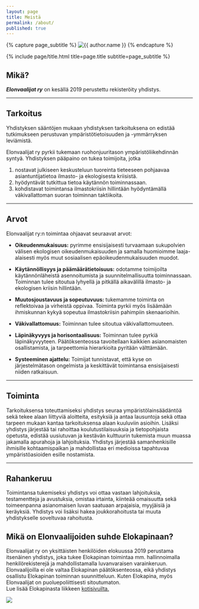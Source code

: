 ```yaml
---
layout: page
title: Meistä
permalink: /about/
published: true
---
```


<div class="page" markdown="1">

{% capture page_subtitle %}
<img
    class="me"
    alt="{{ author.name }}"
    src="{{ site.author.photo | relative_url }}"
    srcset="{{ site.author.photo2x | relative_url }} 2x"
/>
{% endcapture %}

{% include page/title.html title=page.title subtitle=page_subtitle %} 

## Mikä?
***Elonvaalijat ry*** on kesällä 2019 perustettu rekisteröity yhdistys. 

---

## Tarkoitus
Yhdistyksen sääntöjen mukaan yhdistyksen tarkoituksena on edistää tutkimukseen perustuvan ympäristötietoisuuden ja -ymmärryksen leviämistä.

Elonvaalijat ry pyrkii tukemaan ruohonjuuritason ympäristöliikehdinnän syntyä. Yhdistyksen pääpaino on tukea toimijoita, jotka 
1. nostavat julkiseen keskusteluun tuoreinta tieteeseen pohjaavaa asiantuntijatietoa ilmasto- ja ekologisesta kriisistä.
2. hyödyntävät tutkittua tietoa käytännön toiminnassaan.
3. kohdistavat toimintansa ilmastokriisin hillintään hyödyntämällä väkivallattoman suoran toiminnan taktiikoita.

---

## Arvot

Elonvaalijat ry:n toimintaa ohjaavat seuraavat arvot:

* **Oikeudenmukaisuus:** pyrimme ensisijaisesti turvaamaan sukupolvien välisen ekologisen oikeudenmukaisuuden ja samalla huomioimme laaja-alaisesti myös muut sosiaalisen epäoikeudenmukaisuuden muodot.

* **Käytännöllisyys ja päämäärätietoisuus:** odotamme toimijoilta käytännönläheistä asennoitumista ja suunnitelmallisuutta toiminnassaan. Toiminnan tulee sitoutua lyhyellä ja pitkällä aikavälillä ilmasto- ja ekologisen kriisin hillintään.

* **Muutosjoustavuus ja sopeutuvuus:** tukemamme toiminta on reflektoivaa ja virheistä oppivaa. Toiminta pyrkii myös lisäämään ihmiskunnan kykyä sopeutua ilmastokriisin pahimpiin skenaarioihin.

* **Väkivallattomuus:** Toiminnan tulee sitoutua väkivallattomuuteen.

* **Läpinäkyvyys ja horisontaalisuus:** Toiminnan tulee pyrkiä läpinäkyvyyteen. Päätöksenteossa tavoitellaan kaikkien asianomaisten osallistamista, ja tarpeettomia hierarkioita pyritään välttämään.

* **Systeeminen ajattelu:** Toimijat tunnistavat, että kyse on järjestelmätason ongelmista ja keskittävät toimintansa ensisijaisesti niiden ratkaisuun.

---

## Toiminta
Tarkoituksensa toteuttamiseksi yhdistys seuraa ympäristölainsäädäntöä sekä tekee alaan liittyviä aloitteita, esityksiä ja antaa lausuntoja sekä ottaa tarpeen mukaan kantaa tarkoituksensa alaan kuuluviin asioihin. Lisäksi yhdistys järjestää tai rahoittaa koulutustilaisuuksia ja tietopohjaista opetusta, edistää uusiutuvan ja kestävän kulttuurin tukemista muun muassa jakamalla apurahoja ja lahjoituksia. Yhdistys järjestää samanhenkisille ihmisille kohtaamispaikan ja mahdollistaa eri medioissa tapahtuvaa ympäristöasioiden esille nostamista. 

---

## Rahankeruu
Toimintansa tukemiseksi yhdistys voi ottaa vastaan lahjoituksia, testamentteja ja avustuksia, omistaa irtainta, kiinteää omaisuutta sekä toimeenpanna asianomaisen luvan saatuaan arpajaisia, myyjäisiä ja keräyksiä. Yhdistys voi lisäksi hakea joukkorahoitusta tai muuta yhdistykselle soveltuvaa rahoitusta. 

## Mikä on Elonvaalijoiden suhde Elokapinaan?
Elonvaalijat ry on yksittäisten henkilöiden elokuussa 2019 perustama itsenäinen yhdistys, joka tukee Elokapinan toimintaa mm. hallinnoimalla henkilörekisterejä ja mahdollistamalla luvanvaraisen varainkeruun. Elonvaalijoilla ei ole valtaa Elokapinan päätöksenteossa, eikä yhdistys osallistu Elokapinan toiminnan suunnitteluun. Kuten Elokapina, myös Elonvaalijat on puoluepoliittisesti sitoutumaton.  
Lue lisää Elokapinasta liikkeen [kotisivuilta.](https://elokapina.fi)

![]('uploads/xr_shirt.jpg')

</div>
